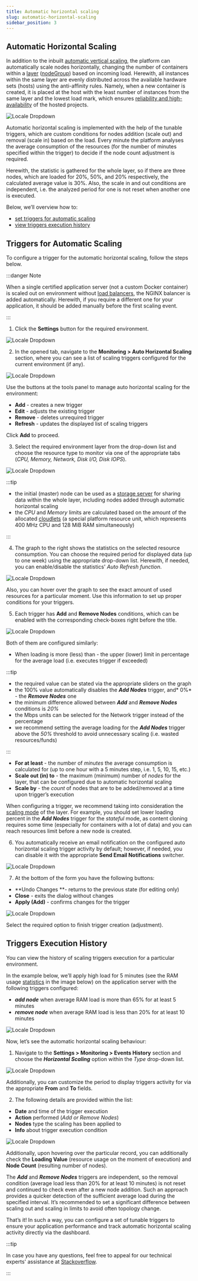 ```yaml
---
title: Automatic horizontal scaling
slug: automatic-horizontal-scaling
sidebar_position: 3
---
```


## Automatic Horizontal Scaling

In addition to the inbuilt [automatic vertical scaling](/docs/ApplicationSetting/Scaling%20And%20Clustering/Automatic%20Vertical%20Scaling), the platform can automatically scale nodes horizontally, changing the number of containers within a [layer](/docs/PlatformOverview/Basics%20&%20Terminology#layer) ([nodeGroup](https://docs.cloudscripting.com/creating-manifest/selecting-containers/#all-containers-by-group)) based on incoming load. Herewith, all instances within the same layer are evenly distributed across the available hardware sets (hosts) using the anti-affinity rules. Namely, when a new container is created, it is placed at the host with the least number of instances from the same layer and the lowest load mark, which ensures [reliability and high-availability](/docs/PlatformOverview/Isolated%20Container) of the hosted projects.

<div style={{
    display:'flex',
    justifyContent: 'center',
    margin: '0 0 1rem 0'
}}>

![Locale Dropdown](./img/AutomaticHorizontalScaling/01-containers-anti-affinity.png)

</div>

Automatic horizontal scaling is implemented with the help of the tunable triggers, which are custom conditions for nodes addition (scale out) and removal (scale in) based on the load. Every minute the platform analyses the average consumption of the resources (for the number of minutes specified within the trigger) to decide if the node count adjustment is required.

Herewith, the statistic is gathered for the whole layer, so if there are three nodes, which are loaded for 20%, 50%, and 20% respectively, the calculated average value is 30%. Also, the scale in and out conditions are independent, i.e. the analyzed period for one is not reset when another one is executed.

Below, we’ll overview how to:

- [set triggers for automatic scaling](/docs/ApplicationSetting/Scaling%20And%20Clustering/Automatic%20Horizontal%20Scaling#triggers-for-automatic-scaling)
- [view triggers execution history](/docs/ApplicationSetting/Scaling%20And%20Clustering/Automatic%20Horizontal%20Scaling#triggers-execution-history)

## Triggers for Automatic Scaling

To configure a trigger for the automatic horizontal scaling, follow the steps below.

:::danger Note

When a single certified application server (not a custom Docker container) is scaled out on environment without [load balancers](/docs/Load%20Balancers/Load%20Balancing), the NGINX balancer is added automatically. Herewith, if you require a different one for your application, it should be added manually before the first scaling event.

:::

1. Click the **Settings** button for the required environment.

<div style={{
    display:'flex',
    justifyContent: 'center',
    margin: '0 0 1rem 0'
}}>

![Locale Dropdown](./img/AutomaticHorizontalScaling/02-environment-settings-button.png)

</div>

2. In the opened tab, navigate to the **Monitoring > Auto Horizontal Scaling** section, where you can see a list of scaling triggers configured for the current environment (if any).

<div style={{
    display:'flex',
    justifyContent: 'center',
    margin: '0 0 1rem 0'
}}>

![Locale Dropdown](./img/AutomaticHorizontalScaling/03-auto-horizontal-scaling-settings.png)

</div>

Use the buttons at the tools panel to manage auto horizontal scaling for the environment:

- **Add** - creates a new trigger
- **Edit** - adjusts the existing trigger
- **Remove** - deletes unrequired trigger
- **Refresh** - updates the displayed list of scaling triggers

Click **Add** to proceed.

3. Select the required environment layer from the drop-down list and choose the resource type to monitor via one of the appropriate tabs (_CPU, Memory, Network, Disk I/O, Disk IOPS_).

<div style={{
    display:'flex',
    justifyContent: 'center',
    margin: '0 0 1rem 0'
}}>

![Locale Dropdown](./img/AutomaticHorizontalScaling/04-auto-horizontal-scaling-triggers.png)

</div>

:::tip

- the initial (master) node can be used as a [storage server](/docs/Data%20Storage%20Container/Use%20Cases/Master%20Container) for sharing data within the whole layer, including nodes added through automatic horizontal scaling
- the _CPU_ and _Memory_ limits are calculated based on the amount of the allocated [cloudlets](/docs/PlatformOverview/Cloudlet) (a special platform resource unit, which represents 400 MHz CPU and 128 MiB RAM simultaneously)

:::

4. The graph to the right shows the statistics on the selected resource consumption. You can choose the required period for displayed data (up to one week) using the appropriate drop-down list. Herewith, if needed, you can enable/disable the statistics' _Auto Refresh function_.

<div style={{
    display:'flex',
    justifyContent: 'center',
    margin: '0 0 1rem 0'
}}>

![Locale Dropdown](./img/AutomaticHorizontalScaling/05-scaling-trigger-graphs.png)

</div>

Also, you can hover over the graph to see the exact amount of used resources for a particular moment. Use this information to set up proper conditions for your triggers.

5. Each trigger has **Add** and **Remove Nodes** conditions, which can be enabled with the corresponding check-boxes right before the title.

<div style={{
    display:'flex',
    justifyContent: 'center',
    margin: '0 0 1rem 0'
}}>

![Locale Dropdown](./img/AutomaticHorizontalScaling/06-scaling-trigger-conditions.png)

</div>

Both of them are configured similarly:

- When loading is more (less) than - the upper (lower) limit in percentage for the average load (i.e. executes trigger if exceeded)

:::tip

- the required value can be stated via the appropriate sliders on the graph
- the 100% value automatically disables the **_Add Nodes_** trigger, and* 0%* - the **_Remove Nodes_** one
- the minimum difference allowed between **_Add_** and **_Remove Nodes_** conditions is _20%_
- the Mbps units can be selected for the Network trigger instead of the percentage
- we recommend setting the average loading for the **_Add Nodes_** trigger above the _50%_ threshold to avoid unnecessary scaling (i.e. wasted resources/funds)

:::

- **For at least** - the number of _minutes_ the average consumption is calculated for (up to one hour with a 5 minutes step, i.e. 1, 5, 10, 15, etc.)
- **Scale out (in) to** - the maximum (minimum) number of _nodes_ for the layer, that can be configured due to automatic horizontal scaling
- **Scale by** - the _count_ of nodes that are to be added/removed at a time upon trigger’s execution

When configuring a trigger, we recommend taking into consideration the [scaling mode](/docs/ApplicationSetting/Scaling%20And%20Clustering/Horizontal%20Scaling) of the layer. For example, you should set lower loading percent in the **_Add Nodes_** trigger for the _stateful_ mode, as content cloning requires some time (especially for containers with a lot of data) and you can reach resources limit before a new node is created.

6. You automatically receive an email notification on the configured auto horizontal scaling trigger activity by default; however, if needed, you can disable it with the appropriate **Send Email Notifications** switcher.

<div style={{
    display:'flex',
    justifyContent: 'center',
    margin: '0 0 1rem 0'
}}>

![Locale Dropdown](./img/AutomaticHorizontalScaling/07-scaling-notifications-switcher.png)

</div>

7. At the bottom of the form you have the following buttons:

- **Undo Changes **- returns to the previous state (for editing only)
- **Close** - exits the dialog without changes
- **Apply (Add)** - confirms changes for the trigger

<div style={{
    display:'flex',
    justifyContent: 'center',
    margin: '0 0 1rem 0'
}}>

![Locale Dropdown](./img/AutomaticHorizontalScaling/08-scaling-trigger-buttons.png)

</div>

Select the required option to finish trigger creation (adjustment).

## Triggers Execution History

You can view the history of scaling triggers execution for a particular environment.

In the example below, we’ll apply high load for 5 minutes (see the RAM usage [statistics](/docs/ApplicationSetting/Built-in%20Monitoring/Statistics) in the image below) on the application server with the following triggers configured:

- **_add node_** when average RAM load is more than 65% for at least 5 minutes
- **_remove node_** when average RAM load is less than 20% for at least 10 minutes

<div style={{
    display:'flex',
    justifyContent: 'center',
    margin: '0 0 1rem 0'
}}>

![Locale Dropdown](./img/AutomaticHorizontalScaling/09-node-load-statistics.png)

</div>
Now, let’s see the automatic horizontal scaling behaviour:

1. Navigate to the **Settings > Monitoring > Events History** section and choose the **_Horizontal Scaling_** option within the _Type_ drop-down list.

<div style={{
    display:'flex',
    justifyContent: 'center',
    margin: '0 0 1rem 0'
}}>

![Locale Dropdown](./img/AutomaticHorizontalScaling/10-scaling-triggers-event-history.png)

</div>

Additionally, you can customize the period to display triggers activity for via the appropriate **From** and **To** fields.

2. The following details are provided within the list:

- **Date** and time of the trigger execution
- **Action** performed (_Add or Remove Nodes_)
- **Nodes** type the scaling has been applied to
- **Info** about trigger execution condition

<div style={{
    display:'flex',
    justifyContent: 'center',
    margin: '0 0 1rem 0'
}}>

![Locale Dropdown](./img/AutomaticHorizontalScaling/11-list-scaling-events.png)

</div>

Additionally, upon hovering over the particular record, you can additionally check the **Loading Value** (resource usage on the moment of execution) and **Node Count** (resulting number of nodes).

The **_Add_** and **_Remove Nodes_** triggers are independent, so the removal condition (average load less than 20% for at least 10 minutes) is not reset and continued to check even after a new node addition. Such an approach provides a quicker detection of the sufficient average load during the specified interval. It’s recommended to set a significant difference between scaling out and scaling in limits to avoid often topology change.

That’s it! In such a way, you can configure a set of tunable triggers to ensure your application performance and track automatic horizontal scaling activity directly via the dashboard.

:::tip

In case you have any questions, feel free to appeal for our technical experts' assistance at [Stackoverflow](https://stackoverflow.com/questions/tagged/jelastic).

:::
